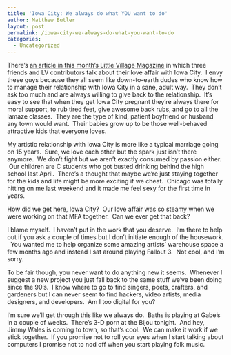 ```yaml
---
title: 'Iowa City: We always do what YOU want to do'
author: Matthew Butler
layout: post
permalink: /iowa-city-we-always-do-what-you-want-to-do
categories:
  - Uncategorized
---
```

There&#8217;s [an article in this month&#8217;s Little Village Magazine][1] in which three friends and LV contributors talk about their love affair with Iowa City.  I envy these guys because they all seem like down-to-earth dudes who know how to manage their relationship with Iowa City in a sane, adult way.  They don&#8217;t ask too much and are always willing to give back to the relationship.  It&#8217;s easy to see that when they get Iowa City pregnant they&#8217;re always there for moral support, to rub tired feet, give awesome back rubs, and go to all the lamaze classes.  They are the type of kind, patient boyfriend or husband any town would want.  Their babies grow up to be those well-behaved attractive kids that everyone loves.

My artistic relationship with Iowa City is more like a typical marriage going on 15 years.  Sure, we love each other but the spark just isn&#8217;t there anymore.  We don&#8217;t fight but we aren&#8217;t exactly consumed by passion either.  Our children are C students who got busted drinking behind the high school last April.  There&#8217;s a thought that maybe we&#8217;re just staying together for the kids and life might be more exciting if we cheat.  Chicago was totally hitting on me last weekend and it made me feel sexy for the first time in years.

How did we get here, Iowa City?  Our love affair was so steamy when we were working on that MFA together.  Can we ever get that back?

I blame myself.  I haven&#8217;t put in the work that you deserve.  I&#8217;m there to help out if you ask a couple of times but I don&#8217;t initiate enough of the housework.   You wanted me to help organize some amazing artists&#8217; warehouse space a few months ago and instead I sat around playing Fallout 3.  Not cool, and I&#8217;m sorry.

To be fair though, you never want to do anything new it seems.  Whenever I suggest a new project you just fall back to the same stuff we&#8217;ve been doing since the 90&#8217;s.  I know where to go to find singers, poets, crafters, and gardeners but I can never seem to find hackers, video artists, media designers, and developers.  Am I too digital for you?

I&#8217;m sure we&#8217;ll get through this like we always do.  Baths is playing at Gabe&#8217;s in a couple of weeks.  There&#8217;s 3-D porn at the Bijou tonight.  And hey, Jimmy Wales is coming to town, so that&#8217;s cool.  We can make it work if we stick together.  If you promise not to roll your eyes when I start talking about computers I promise not to nod off when you start playing folk music.

 [1]: http://littlevillagemag.com/content/2011/02/04/iowa-city-a-love-letter/
